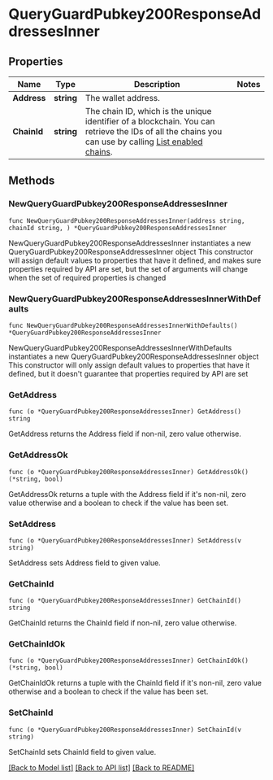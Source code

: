 # QueryGuardPubkey200ResponseAddressesInner

## Properties

Name | Type | Description | Notes
------------ | ------------- | ------------- | -------------
**Address** | **string** | The wallet address. | 
**ChainId** | **string** | The chain ID, which is the unique identifier of a blockchain. You can retrieve the IDs of all the chains you can use by calling [List enabled chains](/v2/api-references/wallets/list-enabled-chains). | 

## Methods

### NewQueryGuardPubkey200ResponseAddressesInner

`func NewQueryGuardPubkey200ResponseAddressesInner(address string, chainId string, ) *QueryGuardPubkey200ResponseAddressesInner`

NewQueryGuardPubkey200ResponseAddressesInner instantiates a new QueryGuardPubkey200ResponseAddressesInner object
This constructor will assign default values to properties that have it defined,
and makes sure properties required by API are set, but the set of arguments
will change when the set of required properties is changed

### NewQueryGuardPubkey200ResponseAddressesInnerWithDefaults

`func NewQueryGuardPubkey200ResponseAddressesInnerWithDefaults() *QueryGuardPubkey200ResponseAddressesInner`

NewQueryGuardPubkey200ResponseAddressesInnerWithDefaults instantiates a new QueryGuardPubkey200ResponseAddressesInner object
This constructor will only assign default values to properties that have it defined,
but it doesn't guarantee that properties required by API are set

### GetAddress

`func (o *QueryGuardPubkey200ResponseAddressesInner) GetAddress() string`

GetAddress returns the Address field if non-nil, zero value otherwise.

### GetAddressOk

`func (o *QueryGuardPubkey200ResponseAddressesInner) GetAddressOk() (*string, bool)`

GetAddressOk returns a tuple with the Address field if it's non-nil, zero value otherwise
and a boolean to check if the value has been set.

### SetAddress

`func (o *QueryGuardPubkey200ResponseAddressesInner) SetAddress(v string)`

SetAddress sets Address field to given value.


### GetChainId

`func (o *QueryGuardPubkey200ResponseAddressesInner) GetChainId() string`

GetChainId returns the ChainId field if non-nil, zero value otherwise.

### GetChainIdOk

`func (o *QueryGuardPubkey200ResponseAddressesInner) GetChainIdOk() (*string, bool)`

GetChainIdOk returns a tuple with the ChainId field if it's non-nil, zero value otherwise
and a boolean to check if the value has been set.

### SetChainId

`func (o *QueryGuardPubkey200ResponseAddressesInner) SetChainId(v string)`

SetChainId sets ChainId field to given value.



[[Back to Model list]](../README.md#documentation-for-models) [[Back to API list]](../README.md#documentation-for-api-endpoints) [[Back to README]](../README.md)


